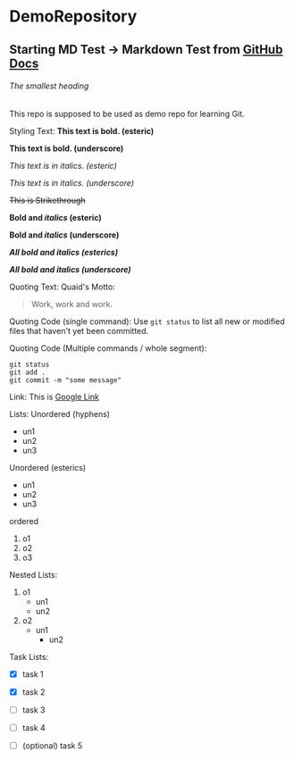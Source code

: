 # DemoRepository

## Starting MD Test -> Markdown Test from [GitHub Docs](https://docs.github.com/en/free-pro-team@latest/github/writing-on-github/basic-writing-and-formatting-syntax)

###### The smallest heading


This repo is supposed to be used as demo repo for learning Git.


Styling Text:
**This text is bold. (esteric)**

__This text is bold. (underscore)__

*This text is in italics. (esteric)*

_This text is in italics. (underscore)_

~~This is Strikethrough~~

**Bold and *italics* (esteric)** 

__Bold and _italics_ (underscore)__ 

***All bold and italics (esterics)***

___All bold and italics (underscore)___


Quoting Text:
Quaid's Motto:
>Work, work and work.

Quoting Code (single command):
Use `git status` to list all new or modified files that haven't yet been committed.

Quoting Code (Multiple commands / whole segment):
```
git status
git add .
git commit -m "some message"
```

Link:
This is [Google Link](www.google.com)

Lists:
Unordered (hyphens)
- un1
- un2
- un3

Unordered (esterics)
* un1
* un2
* un3

ordered
1. o1
2. o2
3. o3

Nested Lists:
1. o1
   - un1
   * un2
2. o2
   - un1
     - un2
     
Task Lists:
- [x] task 1
- [x] task 2
- [ ] task 3
- [ ] task 4
- [ ] \(optional) task 5


